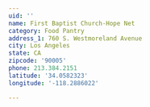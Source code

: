 ```yaml
---
uid: ''
name: First Baptist Church-Hope Net
category: Food Pantry
address_1: 760 S. Westmoreland Avenue
city: Los Angeles
state: CA
zipcode: '90005'
phone: 213.384.2151
latitude: '34.0582323'
longitude: '-118.2886022'

---
```

